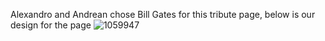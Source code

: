 Alexandro and Andrean chose Bill Gates for this tribute page, below  is our design for the page
![1059947](https://user-images.githubusercontent.com/91466410/139037504-197bfcb5-f855-4c27-9068-f5132622bad9.jpg)
